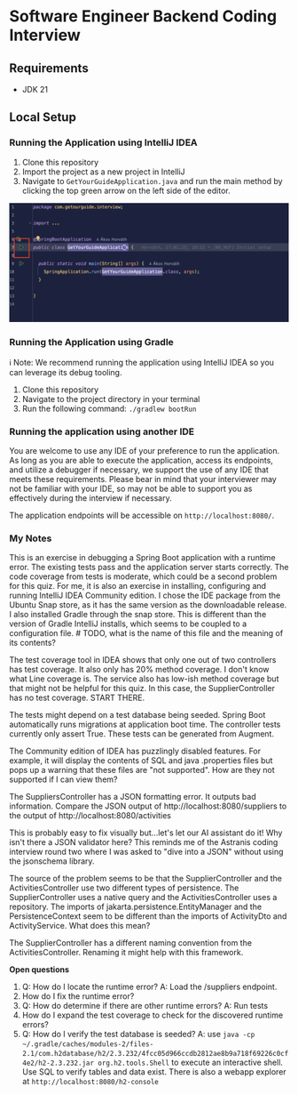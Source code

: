# Software Engineer Backend Coding Interview

## Requirements
* JDK 21

## Local Setup

### Running the Application using IntelliJ IDEA

1. Clone this repository
2. Import the project as a new project in IntelliJ
3. Navigate to `GetYourGuideApplication.java` and run the main method by clicking the top green arrow on the left side of the editor.

![IntelliJ Run Screenshot](resources/intellij_screenshot.png)

### Running the Application using Gradle

ℹ️ Note: We recommend running the application using IntelliJ IDEA so you can leverage its debug tooling.

1. Clone this repository
2. Navigate to the project directory in your terminal
3. Run the following command: `./gradlew bootRun`

### Running the application using another IDE
You are welcome to use any IDE of your preference to run the application. As long as you are able to execute the application, access its endpoints, and utilize a debugger if necessary, we support the use of any IDE that meets these requirements. Please bear in mind that your interviewer may not be familiar with your IDE, so may not be able to support you as effectively during the interview if necessary.

The application endpoints will be accessible on `http://localhost:8080/`.

### My Notes

This is an exercise in debugging a Spring Boot application with a runtime error.
The existing tests pass and the application server starts correctly. The code coverage from tests is moderate, which could be a second problem for this quiz.
For me, it is also an exercise in installing, configuring and running IntelliJ IDEA Community edition.
I chose the IDE package from the Ubuntu Snap store, as it has the same version as the downloadable release.
I also installed Gradle through the snap store. This is different than the version of Gradle IntelliJ installs, which seems to be coupled to a configuration file. # TODO, what is the name of this file and the meaning of its contents?

The test coverage tool in IDEA shows that only one out of two controllers has test coverage. It also only has 20% method coverage. I don't know what Line coverage is.
The service also has low-ish method coverage but that might not be helpful for this quiz. In this case, the SupplierController has no test coverage. START THERE.

The tests might depend on a test database being seeded. Spring Boot automatically runs migrations at application boot time. The controller tests currently only assert True. These tests can be generated from Augment.

The Community edition of IDEA has puzzlingly disabled features. For example, it will display the contents of SQL and java .properties files but pops up a warning that these files are "not supported". How are they not supported if I can view them?

The SuppliersController has a JSON formatting error. It outputs bad information. Compare the JSON output of http://localhost:8080/suppliers to the output of http://localhost:8080/activities

This is probably easy to fix visually but...let's let our AI assistant do it! Why isn't there a JSON validator here? This reminds me of the Astranis coding interview round two where I was asked to "dive into a JSON" without using the jsonschema library.

The source of the problem seems to be that the SupplierController and the ActivitiesController use two different types of persistence. The SupplierController uses a native query and the ActivitiesController uses a repository.
The imports of jakarta.persistence.EntityManager and the PersistenceContext seem to be different than the imports of ActivityDto and ActivityService. What does this mean?

The SupplierController has a different naming convention from the ActivitiesController. Renaming it might help with this framework.

**Open questions**

1. Q: How do I locate the runtime error?
    A: Load the /suppliers endpoint.
2. How do I fix the runtime error?
3. Q: How do determine if there are other runtime errors?
    A: Run tests
4. How do I expand the test coverage to check for the discovered runtime errors?
5. Q: How do I verify the test database is seeded?
    A: use `java -cp ~/.gradle/caches/modules-2/files-2.1/com.h2database/h2/2.3.232/4fcc05d966ccdb2812ae8b9a718f69226c0cf4e2/h2-2.3.232.jar org.h2.tools.Shell` to execute an interactive shell. Use SQL to verify tables and data exist. There is also a webapp explorer at `http://localhost:8080/h2-console`